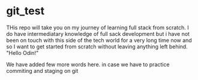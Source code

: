 # git_test
THis repo will take you on my journey of learning full stack from scratch. I do have intermediatary knowledge of full sack development but i have not been on touch with this side of the tech world for a very long time now and so I want to get started from scratch without leaving anything left behind.
"Hello Odin!"

We have added few more words here. in case we have to practice commiting and staging on git
